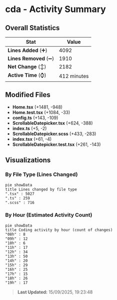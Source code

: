 # cda - Activity Summary 

## Overall Statistics

| Stat                   | Value                                                             |
| ---------------------- | ----------------------------------------------------------------- |
| **Lines Added** (➕)   | 4092                                          |
| **Lines Removed** (➖) | 1910                                        |
| **Net Change** (↕)    | 2182                |
| **Active Time** (⌚)   | 412 minutes |


## Modified Files
- **Home.tsx** (+1481, -948)
- **Home.test.tsx** (+1084, -33)
- **config.ts** (+143, -109)
- **ScrollableDatepicker.tsx** (+624, -388)
- **index.ts** (+5, -2)
- **ScrollableDatepicker.scss** (+433, -283)
- **index.tsx** (+61, -4)
- **ScrollableDatepicker.test.tsx** (+261, -143)

## Visualizations

### By File Type (Lines Changed)

```mermaid
pie showData
title Lines changed by file type
".tsx" : 5027
".ts" : 259
".scss" : 716
```

### By Hour (Estimated Activity Count)

```mermaid
pie showData
title Coding activity by hour (count of changes)
"08h" : 8
"09h" : 12
"10h" : 6
"11h" : 17
"12h" : 34
"13h" : 50
"14h" : 20
"15h" : 29
"16h" : 25
"17h" : 15
"18h" : 26
"19h" : 17
```


> **Last Updated:** 15/09/2025, 19:23:48